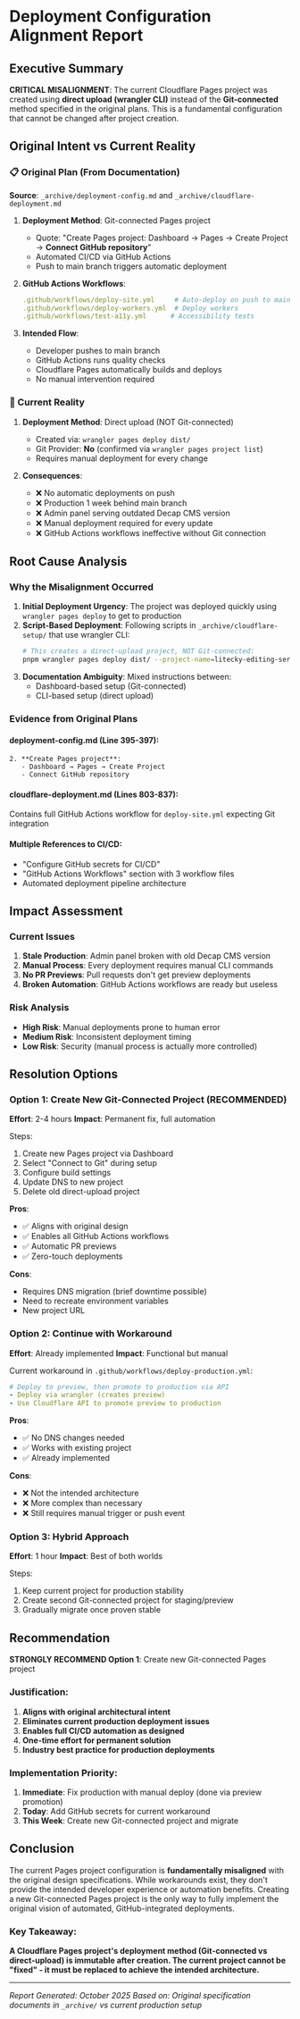 # Deployment Configuration Alignment Report

## Executive Summary

**CRITICAL MISALIGNMENT**: The current Cloudflare Pages project was created using **direct upload (wrangler CLI)** instead of the **Git-connected** method specified in the original plans. This is a fundamental configuration that cannot be changed after project creation.

## Original Intent vs Current Reality

### 📋 Original Plan (From Documentation)

**Source**: `_archive/deployment-config.md` and `_archive/cloudflare-deployment.md`

1. **Deployment Method**: Git-connected Pages project
   - Quote: "Create Pages project: Dashboard → Pages → Create Project → **Connect GitHub repository**"
   - Automated CI/CD via GitHub Actions
   - Push to main branch triggers automatic deployment

2. **GitHub Actions Workflows**:
   ```yaml
   .github/workflows/deploy-site.yml     # Auto-deploy on push to main
   .github/workflows/deploy-workers.yml  # Deploy workers
   .github/workflows/test-a11y.yml      # Accessibility tests
   ```

3. **Intended Flow**:
   - Developer pushes to main branch
   - GitHub Actions runs quality checks
   - Cloudflare Pages automatically builds and deploys
   - No manual intervention required

### 🚨 Current Reality

1. **Deployment Method**: Direct upload (NOT Git-connected)
   - Created via: `wrangler pages deploy dist/`
   - Git Provider: **No** (confirmed via `wrangler pages project list`)
   - Requires manual deployment for every change

2. **Consequences**:
   - ❌ No automatic deployments on push
   - ❌ Production 1 week behind main branch
   - ❌ Admin panel serving outdated Decap CMS version
   - ❌ Manual deployment required for every update
   - ❌ GitHub Actions workflows ineffective without Git connection

## Root Cause Analysis

### Why the Misalignment Occurred

1. **Initial Deployment Urgency**: The project was deployed quickly using `wrangler pages deploy` to get to production
2. **Script-Based Deployment**: Following scripts in `_archive/cloudflare-setup/` that use wrangler CLI:
   ```bash
   # This creates a direct-upload project, NOT Git-connected:
   pnpm wrangler pages deploy dist/ --project-name=litecky-editing-services
   ```
3. **Documentation Ambiguity**: Mixed instructions between:
   - Dashboard-based setup (Git-connected)
   - CLI-based setup (direct upload)

### Evidence from Original Plans

#### deployment-config.md (Line 395-397):
```
2. **Create Pages project**:
   - Dashboard → Pages → Create Project
   - Connect GitHub repository
```

#### cloudflare-deployment.md (Lines 803-837):
Contains full GitHub Actions workflow for `deploy-site.yml` expecting Git integration

#### Multiple References to CI/CD:
- "Configure GitHub secrets for CI/CD"
- "GitHub Actions Workflows" section with 3 workflow files
- Automated deployment pipeline architecture

## Impact Assessment

### Current Issues
1. **Stale Production**: Admin panel broken with old Decap CMS version
2. **Manual Process**: Every deployment requires manual CLI commands
3. **No PR Previews**: Pull requests don't get preview deployments
4. **Broken Automation**: GitHub Actions workflows are ready but useless

### Risk Analysis
- **High Risk**: Manual deployments prone to human error
- **Medium Risk**: Inconsistent deployment timing
- **Low Risk**: Security (manual process is actually more controlled)

## Resolution Options

### Option 1: Create New Git-Connected Project (RECOMMENDED)
**Effort**: 2-4 hours
**Impact**: Permanent fix, full automation

Steps:
1. Create new Pages project via Dashboard
2. Select "Connect to Git" during setup
3. Configure build settings
4. Update DNS to new project
5. Delete old direct-upload project

**Pros**:
- ✅ Aligns with original design
- ✅ Enables all GitHub Actions workflows
- ✅ Automatic PR previews
- ✅ Zero-touch deployments

**Cons**:
- Requires DNS migration (brief downtime possible)
- Need to recreate environment variables
- New project URL

### Option 2: Continue with Workaround
**Effort**: Already implemented
**Impact**: Functional but manual

Current workaround in `.github/workflows/deploy-production.yml`:
```yaml
# Deploy to preview, then promote to production via API
- Deploy via wrangler (creates preview)
- Use Cloudflare API to promote preview to production
```

**Pros**:
- ✅ No DNS changes needed
- ✅ Works with existing project
- ✅ Already implemented

**Cons**:
- ❌ Not the intended architecture
- ❌ More complex than necessary
- ❌ Still requires manual trigger or push event

### Option 3: Hybrid Approach
**Effort**: 1 hour
**Impact**: Best of both worlds

Steps:
1. Keep current project for production stability
2. Create second Git-connected project for staging/preview
3. Gradually migrate once proven stable

## Recommendation

**STRONGLY RECOMMEND Option 1**: Create new Git-connected Pages project

### Justification:
1. **Aligns with original architectural intent**
2. **Eliminates current production deployment issues**
3. **Enables full CI/CD automation as designed**
4. **One-time effort for permanent solution**
5. **Industry best practice for production deployments**

### Implementation Priority:
1. **Immediate**: Fix production with manual deploy (done via preview promotion)
2. **Today**: Add GitHub secrets for current workaround
3. **This Week**: Create new Git-connected project and migrate

## Conclusion

The current Pages project configuration is **fundamentally misaligned** with the original design specifications. While workarounds exist, they don't provide the intended developer experience or automation benefits. Creating a new Git-connected Pages project is the only way to fully implement the original vision of automated, GitHub-integrated deployments.

### Key Takeaway:
**A Cloudflare Pages project's deployment method (Git-connected vs direct-upload) is immutable after creation. The current project cannot be "fixed" - it must be replaced to achieve the intended architecture.**

---

*Report Generated: October 2025*
*Based on: Original specification documents in `_archive/` vs current production setup*